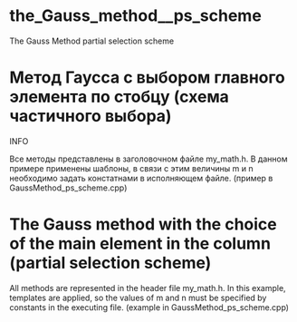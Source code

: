 # the_Gauss_method__ps_scheme
The Gauss Method partial selection scheme

# Метод Гаусса с выбором главного элемента по стобцу (схема частичного выбора)
INFO

Все методы представлены в заголовочном файле my_math.h. 
В данном примере применены шаблоны, в связи с этим величины m и n необходимо задать констатнами в исполняющем файле. (пример в GaussMethod_ps_scheme.cpp)

# The Gauss method with the choice of the main element in the column (partial selection scheme)

All methods are represented in the header file my_math.h.
In this example, templates are applied, so the values of m and n must be specified by constants in the executing file. (example in GaussMethod_ps_scheme.cpp)

